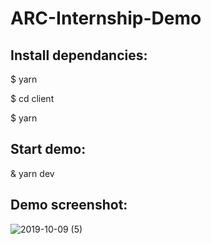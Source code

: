 # ARC-Internship-Demo

## Install dependancies:
$ yarn

$ cd client

$ yarn

## Start demo:
& yarn dev

## Demo screenshot:
![2019-10-09 (5)](https://user-images.githubusercontent.com/48000300/66465155-ad635000-eac3-11e9-8b14-31952bdec522.png)
